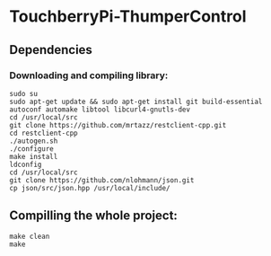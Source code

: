 # TouchberryPi-ThumperControl

## Dependencies

### Downloading and compiling library:
```
sudo su
sudo apt-get update && sudo apt-get install git build-essential autoconf automake libtool libcurl4-gnutls-dev
cd /usr/local/src
git clone https://github.com/mrtazz/restclient-cpp.git
cd restclient-cpp
./autogen.sh
./configure
make install
ldconfig
cd /usr/local/src
git clone https://github.com/nlohmann/json.git
cp json/src/json.hpp /usr/local/include/
```



## Compilling the whole project:
```
make clean
make
```

